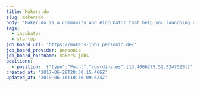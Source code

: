 ```yaml
---
title: Makers.do
slug: makersdo
body: 'Maker.do is a community and #incubator that help you launching your #startup'
tags:
  - incubator
  - startup
job_board_url: 'https://makers-jobs.personio.de/'
job_board_provider: personio
job_board_hostname: makers-jobs
positions:
  - position: '{"type":"Point","coordinates":[13.4066275,52.5247523]}'
created_at: '2017-06-28T20:30:15.466Z'
updated_at: '2019-06-16T10:36:09.624Z'
---
```


